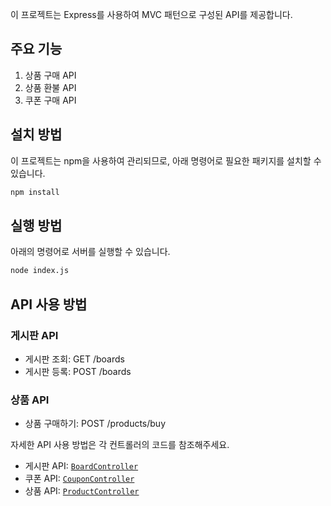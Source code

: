 이 프로젝트는 Express를 사용하여 MVC 패턴으로 구성된 API를 제공합니다.

## 주요 기능

1. 상품 구매 API
2. 상품 환불 API
3. 쿠폰 구매 API

## 설치 방법

이 프로젝트는 npm을 사용하여 관리되므로, 아래 명령어로 필요한 패키지를 설치할 수 있습니다.

```sh
npm install
```

## 실행 방법

아래의 명령어로 서버를 실행할 수 있습니다.

```sh
node index.js
```

## API 사용 방법

### 게시판 API

- 게시판 조회: GET /boards
- 게시판 등록: POST /boards

### 상품 API

- 상품 구매하기: POST /products/buy

자세한 API 사용 방법은 각 컨트롤러의 코드를 참조해주세요.

- 게시판 API: [`BoardController`](command:_github.copilot.openSymbolInFile?%5B%22mvc%2Fcontrollers%2Fboard.controller.js%22%2C%22BoardController%22%5D "mvc/controllers/board.controller.js")
- 쿠폰 API: [`CouponController`](command:_github.copilot.openSymbolInFile?%5B%22mvc%2Fcontrollers%2Fcoupon.controller.js%22%2C%22CouponController%22%5D "mvc/controllers/coupon.controller.js")
- 상품 API: [`ProductController`](command:_github.copilot.openSymbolInFile?%5B%22mvc%2Fcontrollers%2Fproduct.controller.js%22%2C%22ProductController%22%5D "mvc/controllers/product.controller.js")
